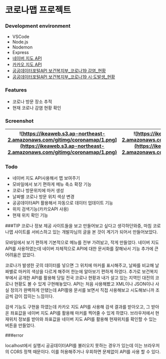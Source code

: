 # 코로나맵 프로젝트
### Development environment
- VSCode
- Node.js
- Nodemon
- Express
- [네이버 지도 API](https://navermaps.github.io/maps.js.ncp/docs/tutorial-2-Getting-Started.html)
- [카카오 지도 API](https://apis.map.kakao.com/)
- [공공데이터포털API 보건복지부_코로나19 감염_현황](https://www.data.go.kr/data/15043376/openapi.do) 
- [공공데이터포털API 보건복지부_코로나19 시·도발생_현황](https://www.data.go.kr/data/15043378/openapi.do) 


### Features
- 코로나 방문 장소 추적
- 현재 코로나 감염 현황 확인

### Screenshot
| ![https://ikeaweb.s3.ap-northeast-2.amazonaws.com/gitimg/coronamap/1.png](https://ikeaweb.s3.ap-northeast-2.amazonaws.com/gitimg/coronamap/1.png) | ![https://ikeaweb.s3.ap-northeast-2.amazonaws.com/gitimg/coronamap/2.png](https://ikeaweb.s3.ap-northeast-2.amazonaws.com/gitimg/coronamap/2.png) |
|---|:---:|

### Todo
- 네이버 지도 API사용해서 맵 보여주기
- 모바일에서 보기 편하게 메뉴 축소 확장 기능
- 코로나 방문위치에 마커 생성
- 날짜별 코로나 방문 위치 색상 변경
- 공공데이터API 활용해서 자동으로 데이터 업데이트 기능
- 위치 검색기능(카카오API 사용)
- 현재 위치 확인 기능


###TIP
코로나 정보 제공 사이트들을 보고 만들어보고 싶다고 생각하던와중,
마침 코로나맵 사이트를 서비스하고 있는 개발자님의 글을 본 것이 계기가 되어서 만들어보았다.

모바일에서 보기 편하게 기본적으로 메뉴를 전부 가려놨고, 작게 만들었다.
네이버 지도 API를 사용하였는데 네이버 자체적으로 API에 대한 문서화를 잘해놔서 기능 추가에 큰 어려움은 없었다.

코로나가 발생한 곳의 데이터를 넣으면 그 위치에 마커를 표시해주고, 날짜를 비교해 날짜별로 마커의 색상을 다르게 해주어 한눈에 알아보기 편하게 하였다.
추가로 보건복지부에서 공개한 API를 활용해 당일 전국 코로나 현황과 내가 살고 있는 지역인 대전의 코로나 현황도 볼 수 있게 구현해놓았다.
API는 처음 사용해봤고 XML이나 JSON이나 사실 정의가 완벽하게 안됐는데 API활용 문서를 보면서 직접 사용해보고 시도해보니까 조금씩 감이 잡히는 느낌이다.

검색 기능도 구현을 하였는데 카카오 지도 API를 사용해 검색 결과를 받아오고, 그 받아온 좌표값을 네이버 지도 API를 활용해 마커를 찍어줄 수 있게 하였다.
브라우저에서 현재위치 정보를 받아와 좌표값을 네이버 지도 API를 활용해 현재위치를 확인할 수 있는 버튼을 만들었다.

###error

localhost에서 실행시 공공데이터API를 불러오지 못하는 경우가 있는데 이는 브라우저의 CORS 정책 때문이다. 이를 허용해주거나 우회하면 문제없이 API를 사용 할 수 있다.


